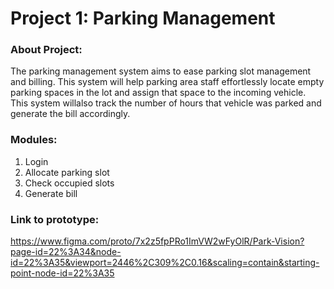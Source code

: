 # Project 1: Parking Management

### About Project:

The parking management system aims to ease parking slot management and billing. This system will help parking area staff effortlessly locate empty parking
spaces in the lot and assign that space to the incoming vehicle. This system willalso track the number of hours that vehicle was parked and generate the bill
accordingly.

### Modules:

1. Login
2. Allocate parking slot
3. Check occupied slots
4. Generate bill

### Link to prototype: 
https://www.figma.com/proto/7x2z5fpPRo1ImVW2wFyOlR/Park-Vision?page-id=22%3A34&node-id=22%3A35&viewport=2446%2C309%2C0.16&scaling=contain&starting-point-node-id=22%3A35
